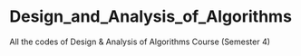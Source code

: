 # Design_and_Analysis_of_Algorithms

All the codes of Design & Analysis of Algorithms Course (Semester 4)
